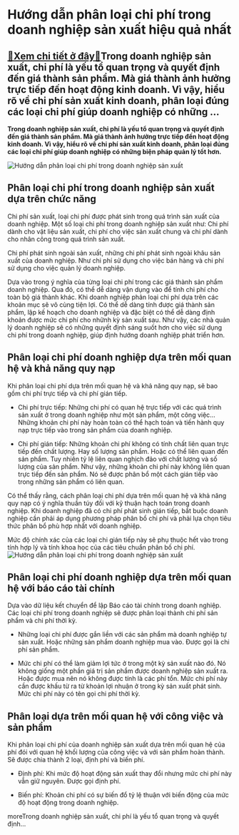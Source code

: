 Hướng dẫn phân loại chi phí trong doanh nghiệp sản xuất hiệu quả nhất
=====================================================================

[:gift:Xem chi tiết ở đây:gift:](https://hddtvn.com/huong-dan-phan-loai-chi-phi-trong-doanh-nghiep-san-xuat-hieu-qua-nhat/)Trong doanh nghiệp sản xuất, chi phí là yếu tổ quan trọng và quyết định đến giá thành sản phẩm. Mà giá thành ảnh hưởng trực tiếp đến hoạt động kinh doanh. Vì vậy, hiểu rõ về chi phí sản xuất kinh doanh, phân loại đúng các loại chi phí giúp doanh nghiệp có những …
-----------------------------------------------------------------------------------------------------------------------------------------------------------------------------------------------------------------------------------------------------------------------

**Trong doanh nghiệp sản xuất, chi phí là yếu tổ quan trọng và quyết định đến giá thành sản phẩm. Mà giá thành ảnh hưởng trực tiếp đến hoạt động kinh doanh. Vì vậy, hiểu rõ về chi phí sản xuất kinh doanh, phân loại đúng các loại chi phí giúp doanh nghiệp có những biện pháp quản lý tốt hơn.**


![Hướng dẫn phân loại chi phí trong doanh nghiệp sản xuất](https://hddtvn.com/wp-content/uploads/2021/01/save-money-piggy-bank-vector-16457021.jpg)


Phân loại chi phí trong doanh nghiệp sản xuất dựa trên chức năng
----------------------------------------------------------------


Chi phí sản xuất, loại chi phí được phát sinh trong quá trình sản xuất của doanh nghiệp. Một số loại chi phí trong doanh nghiệp sản xuất như: Chi phí dành cho vật liệu sản xuất, chi phí cho việc sản xuất chung và chi phí dành cho nhân công trong quá trình sản xuất.


Chi phí phát sinh ngoài sản xuất, những chi phí phát sinh ngoài khâu sản xuất của doanh nghiệp. Như chi phí sử dụng cho việc bán hàng và chi phí sử dụng cho việc quản lý doanh nghiệp.


Dựa vào trong ý nghĩa của từng loại chi phí trong các giá thành sản phẩm doanh nghiệp. Qua đó, có thể dễ dàng vận dụng vào để tính chi phí cho toàn bộ giá thành khác. Khi doanh nghiệp phân loại chi phí dựa trên các khoản mục sẽ vô cùng tiện lợi. Có thể dễ dàng tính được giá thành sản phẩm, lập kế hoạch cho doanh nghiệp và đặc biệt có thể dễ dàng định khoản được mức chi phí cho nhữnh kỳ sản xuất sau. Như vậy, các nhà quản lý doanh nghiệp sẽ có những quyết định sáng suốt hơn cho việc sử dụng chi phí trong doanh nghiệp, giúp định hướng doanh nghiệp phát triển hơn.


Phân loại chi phí doanh nghiệp dựa trên mối quan hệ và khả năng quy nạp
-----------------------------------------------------------------------


Khi phân loại chi phí dựa trên mối quan hệ và khả năng quy nạp, sẽ bao gồm chi phí trực tiếp và chi phí gián tiếp.




* Chi phí trực tiếp: Những chi phí có quan hệ trực tiếp với các quá trình sản xuất ở trong doanh nghiệp như một sản phẩm, một công việc… Những khoản chi phí này hoàn toàn có thể hạch toán và tiến hành quy nạp trực tiếp vào trong sản phẩm của doanh nghiệp.

* Chi phí gián tiếp: Những khoản chi phí không có tính chất liên quan trực tiếp đến chất lượng. Hay số lượng sản phẩm. Hoặc có thể liên quan đến sản phẩm. Tuy nhiên tỷ lệ liên quan nghịch đảo với chất lượng và số lượng của sản phẩm. Như vậy, những khoản chi phí này không liên quan trực tiếp đến sản phẩm. Nó sẽ được phân bổ một cách gián tiếp vào trong những sản phẩm có liên quan.



Có thể thấy rằng, cách phân loại chi phí dựa trên mối quan hệ và khả năng quy nạp có ý nghĩa thuần túy đối với kỹ thuận hạch toán trong doanh nghiệp. Khi doanh nghiệp đã có chi phí phát sinh gián tiếp, bắt buộc doanh nghiệp cần phải áp dụng phương pháp phân bổ chi phí và phải lựa chọn tiêu thức phân bổ phù hợp nhất với doanh nghiệp.


Mức độ chính xác của các loại chi gián tiếp này sẽ phụ thuộc hết vào trong tính hợp lý và tính khoa học của các tiêu chuẩn phân bố chi phí.![Hướng dẫn phân loại chi phí trong doanh nghiệp sản xuất](https://hddtvn.com/wp-content/uploads/2021/01/chi-phi-marketing.jpg)


Phân loại chi phí doanh nghiệp dựa trên mối quan hệ với báo cáo tài chính
-------------------------------------------------------------------------


Dựa vào dữ liệu kết chuyển để lập Báo cáo tài chính trong doanh nghiệp. Các loại chi phí trong doanh nghiệp sẽ được phân loại thành chi phí sản phẩm và chi phí thời kỳ.




* Những loại chi phí được gắn liền với các sản phẩm mà doanh nghiệp tự sản xuất. Hoặc những sản phẩm doanh nghiệp mua vào. Được gọi là chi phí sản phẩm.

* Mức chi phí có thể làm giảm lợi tức ở trong một kỳ sản xuất nào đó. Nó không giống một phần giá trị sản phẩm được doanh nghiệp sản xuất ra. Hoặc được mua nên nó không được tính là các phí tổn. Mức chi phí này cần được khấu từ ra từ khoản lợi nhuận ở trong kỳ sản xuất phát sinh. Mức chi phí này có tên gọi chi phí thời kỳ.



Phân loại dựa trên mối quan hệ với công việc và sản phẩm
--------------------------------------------------------


Khi phân loại chi phí của doanh nghiệp sản xuất dựa trên mối quan hệ của phí đói với quan hệ khối lượng của công việc và với sản phẩm hoàn thành. Sẽ được chia thành 2 loại, định phí và biến phí.




* Định phí: Khi mức độ hoạt động sản xuất thay đổi nhưng mức chi phí này vẫn giữ nguyên. Được gọi định phí.

* Biến phí: Khoản chi phí có sự biến đổ tỷ lệ thuận với biến động của mức độ hoạt động trong doanh nghiệp.



moreTrong doanh nghiệp sản xuất, chi phí là yếu tổ quan trọng và quyết định…

